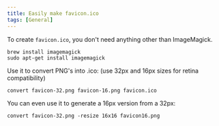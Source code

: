 ```yaml
---
title: Easily make favicon.ico
tags: [General]
---
```


To create `favicon.ico`, you don't need anything other than ImageMagick.

    brew install imagemagick
    sudo apt-get install imagemagick

Use it to convert PNG's into .ico: (use 32px and 16px sizes for retina compatibility)

    convert favicon-32.png favicon-16.png favicon.ico

You can even use it to generate a 16px version from a 32px:

    convert favicon-32.png -resize 16x16 favicon16.png

